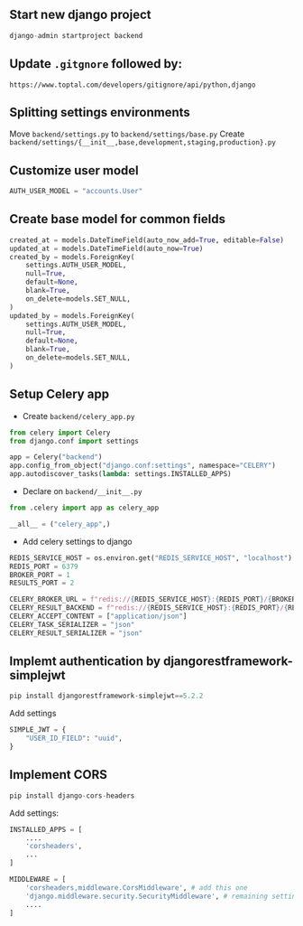 ## Start new django project

```python
django-admin startproject backend
```

## Update `.gitgnore` followed by:

```
https://www.toptal.com/developers/gitignore/api/python,django
```

## Splitting settings environments

Move `backend/settings.py` to `backend/settings/base.py`
Create `backend/settings/{__init__,base,development,staging,production}.py`

## Customize user model

```python
AUTH_USER_MODEL = "accounts.User"
```

## Create base model for common fields

```python
created_at = models.DateTimeField(auto_now_add=True, editable=False)
updated_at = models.DateTimeField(auto_now=True)
created_by = models.ForeignKey(
    settings.AUTH_USER_MODEL,
    null=True,
    default=None,
    blank=True,
    on_delete=models.SET_NULL,
)
updated_by = models.ForeignKey(
    settings.AUTH_USER_MODEL,
    null=True,
    default=None,
    blank=True,
    on_delete=models.SET_NULL,
)
```

## Setup Celery app
* Create `backend/celery_app.py`

```python
from celery import Celery
from django.conf import settings

app = Celery("backend")
app.config_from_object("django.conf:settings", namespace="CELERY")
app.autodiscover_tasks(lambda: settings.INSTALLED_APPS)
```

* Declare on `backend/__init__.py`

```python
from .celery import app as celery_app

__all__ = ("celery_app",)
```

* Add celery settings to django

```python
REDIS_SERVICE_HOST = os.environ.get("REDIS_SERVICE_HOST", "localhost")
REDIS_PORT = 6379
BROKER_PORT = 1
RESULTS_PORT = 2

CELERY_BROKER_URL = f"redis://{REDIS_SERVICE_HOST}:{REDIS_PORT}/{BROKER_PORT}"
CELERY_RESULT_BACKEND = f"redis://{REDIS_SERVICE_HOST}:{REDIS_PORT}/{RESULTS_PORT}"
CELERY_ACCEPT_CONTENT = ["application/json"]
CELERY_TASK_SERIALIZER = "json"
CELERY_RESULT_SERIALIZER = "json"
```

## Implemt authentication by djangorestframework-simplejwt
```python
pip install djangorestframework-simplejwt==5.2.2
```

Add settings
```python
SIMPLE_JWT = {
    "USER_ID_FIELD": "uuid",
}
```


## Implement CORS
```python
pip install django-cors-headers
```

Add settings:
```python
INSTALLED_APPS = [
    ....
    'corsheaders',
    ...
]

MIDDLEWARE = [
    'corsheaders,middleware.CorsMiddleware', # add this one
    'django.middleware.security.SecurityMiddleware', # remaining settings
    ....
]
```
